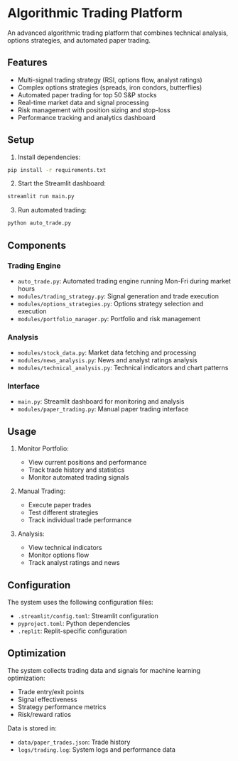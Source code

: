 # Algorithmic Trading Platform

An advanced algorithmic trading platform that combines technical analysis, options strategies, and automated paper trading.

## Features

- Multi-signal trading strategy (RSI, options flow, analyst ratings)
- Complex options strategies (spreads, iron condors, butterflies)
- Automated paper trading for top 50 S&P stocks
- Real-time market data and signal processing
- Risk management with position sizing and stop-loss
- Performance tracking and analytics dashboard

## Setup

1. Install dependencies:
```bash
pip install -r requirements.txt
```

2. Start the Streamlit dashboard:
```bash
streamlit run main.py
```

3. Run automated trading:
```bash
python auto_trade.py
```

## Components

### Trading Engine
- `auto_trade.py`: Automated trading engine running Mon-Fri during market hours
- `modules/trading_strategy.py`: Signal generation and trade execution
- `modules/options_strategies.py`: Options strategy selection and execution
- `modules/portfolio_manager.py`: Portfolio and risk management

### Analysis
- `modules/stock_data.py`: Market data fetching and processing
- `modules/news_analysis.py`: News and analyst ratings analysis
- `modules/technical_analysis.py`: Technical indicators and chart patterns

### Interface
- `main.py`: Streamlit dashboard for monitoring and analysis
- `modules/paper_trading.py`: Manual paper trading interface

## Usage

1. Monitor Portfolio:
   - View current positions and performance
   - Track trade history and statistics
   - Monitor automated trading signals

2. Manual Trading:
   - Execute paper trades
   - Test different strategies
   - Track individual trade performance

3. Analysis:
   - View technical indicators
   - Monitor options flow
   - Track analyst ratings and news

## Configuration

The system uses the following configuration files:
- `.streamlit/config.toml`: Streamlit configuration
- `pyproject.toml`: Python dependencies
- `.replit`: Replit-specific configuration

## Optimization

The system collects trading data and signals for machine learning optimization:
- Trade entry/exit points
- Signal effectiveness
- Strategy performance metrics
- Risk/reward ratios

Data is stored in:
- `data/paper_trades.json`: Trade history
- `logs/trading.log`: System logs and performance data
